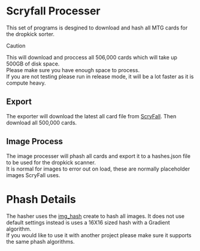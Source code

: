 # Scryfall Processer
This set of programs is desgined to download and hash all MTG cards for the dropkick sorter.

> [!CAUTION]  
> This will download and proccess all 506,000 cards which will take up 500GB of disk space.\
> Please make sure you have enough space to process.\
> If you are not testing please run in release mode, it will be a lot faster as it is compute heavy.

## Export
The exporter will download the latest all card file from [ScryFall](https://scryfall.com/docs/api/bulk-data). Then download all 500,000 cards.

## Image Process
The image processer will phash all cards and export it to a hashes.json file to be used for the dropkick scanner. \
It is normal for images to error out on load, these are normally placeholder images ScryFall uses.

# Phash Details
The hasher uses the [img_hash](https://docs.rs/img_hash/latest/img_hash/) create to hash all images. It does not use default settings instead is uses a 16X16 sized hash with a Gradient algorithm. \
If you would like to use it with another project please make sure it supports the same phash algorithms.